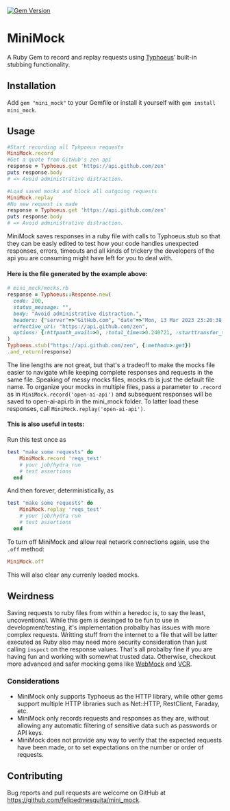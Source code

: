 [![Gem Version](https://badge.fury.io/rb/mini_mock.svg)](https://badge.fury.io/rb/mini_mock)
# MiniMock
 A Ruby Gem to record and replay requests using [Typhoeus](https://github.com/typhoeus/typhoeus)’ built-in stubbing functionality.
## Installation
 Add `gem "mini_mock"` to your Gemfile or install it yourself with `gem install mini_mock`.

## Usage
```ruby
#Start recording all Tyhpoeus requests
MiniMock.record
#Get a quote from GitHub's zen api
response = Typhoeus.get 'https://api.github.com/zen'
puts response.body
# => Avoid administrative distraction.

#Load saved mocks and block all outgoing requests
MiniMock.replay
#No new request is made
response = Typhoeus.get 'https://api.github.com/zen'
puts response.body
# => Avoid administrative distraction.
```
MiniMock saves responses in a ruby file with calls to Typhoeus.stub so that they can be easly edited to test how your code handles unexpected responses, errors, timeouts and all kinds of trickery the developers of the api you are consuming might have left for you to deal with.
#### Here is the file generated by the example above:
```ruby
# mini_mock/mocks.rb
response = Typhoeus::Response.new(
  code: 200,
  status_message: "",
  body: "Avoid administrative distraction.",
  headers: {"server"=>"GitHub.com", "date"=>"Mon, 13 Mar 2023 23:20:38 GMT", "content-type"=>"text/plain;charset=utf-8", "x-github-api-version-selected"=>"2022-11-28", "access-control-expose-headers"=>"ETag, Link, Location, Retry-After, X-GitHub-OTP, X-RateLimit-Limit, X-RateLimit-Remaining, X-RateLimit-Used, X-RateLimit-Resource, X-RateLimit-Reset, X-OAuth-Scopes, X-Accepted-OAuth-Scopes, X-Poll-Interval, X-GitHub-Media-Type, X-GitHub-SSO, X-GitHub-Request-Id, Deprecation, Sunset", "access-control-allow-origin"=>"*", "strict-transport-security"=>"max-age=31536000; includeSubdomains; preload", "x-frame-options"=>"deny", "x-content-type-options"=>"nosniff", "x-xss-protection"=>"0", "referrer-policy"=>"origin-when-cross-origin, strict-origin-when-cross-origin", "content-security-policy"=>"default-src 'none'", "vary"=>"Accept-Encoding, Accept, X-Requested-With", "x-ratelimit-limit"=>"60", "x-ratelimit-remaining"=>"40", "x-ratelimit-reset"=>"1678753155", "x-ratelimit-resource"=>"core", "x-ratelimit-used"=>"20", "accept-ranges"=>"bytes", "content-length"=>"33", "x-github-request-id"=>"C559:5344:3E4851:477975:640FAFC6"},
  effective_url: "https://api.github.com/zen",
  options: {:httpauth_avail=>0, :total_time=>0.240721, :starttransfer_time=>0.239971, :appconnect_time=>0.078561, :pretransfer_time=>0.078669, :connect_time=>0.042008, :namelookup_time=>0.017529, :redirect_time=>0.0, :effective_url=>"https://api.github.com/zen", :primary_ip=>"20.201.28.148", :response_code=>200, :request_size=>115, :redirect_count=>0, :redirect_url=>nil, :size_upload=>0.0, :size_download=>33.0, :speed_upload=>0.0, :speed_download=>137.0, :return_code=>:ok, :response_headers=>"HTTP/2 200 \r\nserver: GitHub.com\r\ndate: Mon, 13 Mar 2023 23:20:38 GMT\r\ncontent-type: text/plain;charset=utf-8\r\nx-github-api-version-selected: 2022-11-28\r\naccess-control-expose-headers: ETag, Link, Location, Retry-After, X-GitHub-OTP, X-RateLimit-Limit, X-RateLimit-Remaining, X-RateLimit-Used, X-RateLimit-Resource, X-RateLimit-Reset, X-OAuth-Scopes, X-Accepted-OAuth-Scopes, X-Poll-Interval, X-GitHub-Media-Type, X-GitHub-SSO, X-GitHub-Request-Id, Deprecation, Sunset\r\naccess-control-allow-origin: *\r\nstrict-transport-security: max-age=31536000; includeSubdomains; preload\r\nx-frame-options: deny\r\nx-content-type-options: nosniff\r\nx-xss-protection: 0\r\nreferrer-policy: origin-when-cross-origin, strict-origin-when-cross-origin\r\ncontent-security-policy: default-src 'none'\r\nvary: Accept-Encoding, Accept, X-Requested-With\r\nx-ratelimit-limit: 60\r\nx-ratelimit-remaining: 40\r\nx-ratelimit-reset: 1678753155\r\nx-ratelimit-resource: core\r\nx-ratelimit-used: 20\r\naccept-ranges: bytes\r\ncontent-length: 33\r\nx-github-request-id: C559:5344:3E4851:477975:640FAFC6\r\n\r\n", :response_body=>"Avoid administrative distraction.", :debug_info=>""}
)
Typhoeus.stub("https://api.github.com/zen", {:method=>:get})
.and_return(response)
```
The line lengths are not great, but that's a tradeoff to make the mocks file easier to navigate while keeping complete responses and requests in the same file. Speaking of messy mocks files, mocks.rb is just the default file name. To organize your mocks in multiple files, pass a parameter to `.record` as in `MiniMock.record('open-ai-api')` and subsequent responses will be saved to open-ai-api.rb in the mini_mock folder. To latter load these responses, call `MiniMock.replay('open-ai-api')`.
#### This is also useful in tests:
Run this test once as
```ruby
test "make some requests" do
    MiniMock.record 'reqs_test'
    # your job/hydra run
    # test assertions
  end
```
And then forever, deterministically, as
```ruby
test "make some requests" do
    MiniMock.replay 'reqs_test'
    # your job/hydra run
    # test assertions
  end
```
To turn off MiniMock and allow real network connections again, use the `.off` method:
```ruby
MiniMock.off
```
This will also clear any currenly loaded mocks.

## Weirdness
Saving requests to ruby files from within a heredoc is, to say the least, uncoventional. While this gem is desinged to be fun to use in development/testing, it's implementation probalby has issues with more complex requests. Writting stuff from the internet to a file that will be latter executed as Ruby also may need more security consideration than just calling `inspect` on the response values. That's all probalby fine if you are having fun and working with somewhat trusted data. Otherwise, checkout more advanced and safer mocking gems like [WebMock](https://github.com/bblimke/webmock) and [VCR](https://github.com/vcr/vcr).

### Considerations
* MiniMock only supports Typhoeus as the HTTP library, while other gems support multiple HTTP libraries such as Net::HTTP, RestClient, Faraday, etc.
* MiniMock only records requests and responses as they are, without allowing any automatic filtering of sensitive data such as passwords or API keys.
* MiniMock does not provide any way to verify that the expected requests have been made, or to set expectations on the number or order of requests.

## Contributing
Bug reports and pull requests are welcome on GitHub at https://github.com/felipedmesquita/mini_mock.
